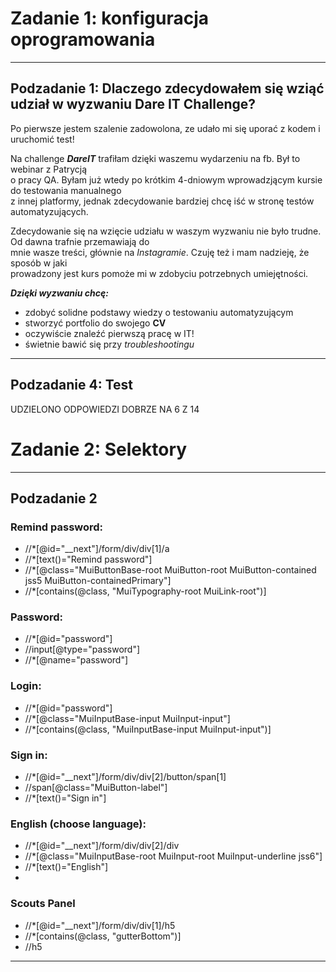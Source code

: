 
# Zadanie 1: konfiguracja oprogramowania #

----


##  Podzadanie 1: Dlaczego zdecydowałem się wziąć udział w wyzwaniu Dare IT Challenge? ##
 
<wbr> Po pierwsze jestem szalenie zadowolona, ze udało mi się uporać z kodem i uruchomić test!

Na challenge ***DareIT*** trafiłam dzięki waszemu wydarzeniu na fb. Był to webinar z Patrycją   
o pracy QA. Byłam już wtedy po krótkim 4-dniowym wprowadzjącym kursie do testowania manualnego   
z innej platformy, jednak zdecydowanie bardziej chcę iść w stronę testów automatyzujących.   

Zdecydowanie się na wzięcie udziału w waszym wyzwaniu nie było trudne. Od dawna trafnie przemawiają do   
mnie wasze treści, głównie na *Instagramie*. Czuję też i mam nadzieję, że sposób w jaki    
prowadzony jest kurs pomoże mi w zdobyciu potrzebnych umiejętności.

***Dzięki wyzwaniu chcę:***

- zdobyć solidne podstawy wiedzy o testowaniu automatyzującym
- stworzyć portfolio do swojego **CV**
- oczywiście znaleźć pierwszą pracę w IT!
- świetnie bawić się przy *troubleshootingu* <wbr>

----

## Podzadanie 4: Test ##  
UDZIELONO ODPOWIEDZI DOBRZE NA 6 Z 14


# Zadanie 2: Selektory #

----

## Podzadanie 2 ##


<h3> Remind password: </h3>

-  //*[@id="__next"]/form/div/div[1]/a    
-  //*[text()="Remind password"]   
-  //*[@class="MuiButtonBase-root MuiButton-root MuiButton-contained jss5 MuiButton-containedPrimary"]   
-  //*[contains(@class, "MuiTypography-root MuiLink-root")]   

<h3> Password: </h3>

-  //*[@id="password"]   
-  //input[@type="password"]
-  //*[@name="password"]

<h3> Login: </h3>

-  //*[@id="password"]
- //*[@class="MuiInputBase-input MuiInput-input"]   
- //*[contains(@class, "MuiInputBase-input MuiInput-input")]

<h3> Sign in: </h3>

- //*[@id="__next"]/form/div/div[2]/button/span[1] 
- //span[@class="MuiButton-label"]   
- //*[text()="Sign in"]   

<h3> English (choose language): </h3>

-  //*[@id="__next"]/form/div/div[2]/div   
-  //*[@class="MuiInputBase-root MuiInput-root MuiInput-underline jss6"]    
-  //*[text()="English"]   
-  

<h3> Scouts Panel </h3>

-  //*[@id="__next"]/form/div/div[1]/h5
-  //*[contains(@class, "gutterBottom")]   
- //h5

------

